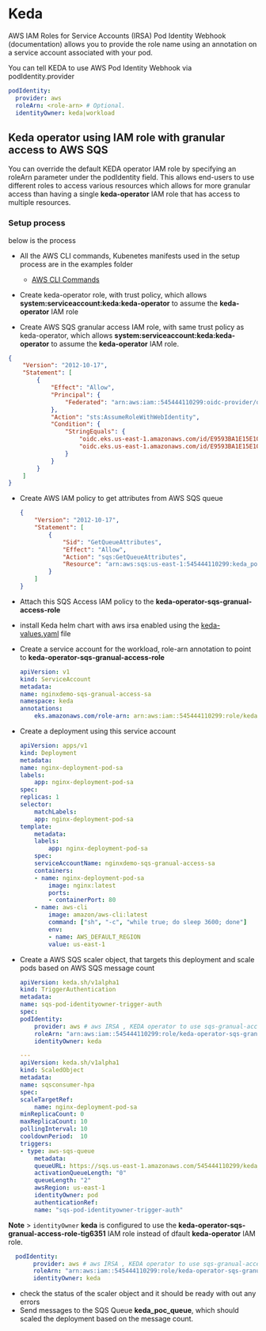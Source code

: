 # Keda

AWS IAM Roles for Service Accounts (IRSA) Pod Identity Webhook (documentation) allows you to provide the role name using an annotation on a service account associated with your pod.

You can tell KEDA to use AWS Pod Identity Webhook via podIdentity.provider

```yaml
podIdentity:
  provider: aws
  roleArn: <role-arn> # Optional.
  identityOwner: keda|workload
```

## Keda operator using IAM role with granular access to AWS SQS

You can override the default KEDA operator IAM role by specifying an roleArn parameter under the podIdentity field. This allows end-users to use different roles to access various resources which allows for more granular access than having a single **keda-operator** IAM role that has access to multiple resources.

### Setup process

below is the process
- All the AWS CLI commands, Kubenetes manifests used in the setup process are in the examples folder
    - [AWS CLI Commands](./keda-installation-commands.sh)

- Create keda-operator role, with trust policy, which allows **system:serviceaccount:keda:keda-operator** to assume the **keda-operator** IAM role
- Create AWS SQS granular access IAM role, with same trust policy as keda-operator, which allows **system:serviceaccount:keda:keda-operator** to assume the **keda-operator** IAM role.

```json
{
    "Version": "2012-10-17",
    "Statement": [
        {
            "Effect": "Allow",
            "Principal": {
                "Federated": "arn:aws:iam::545444110299:oidc-provider/oidc.eks.us-east-1.amazonaws.com/id/E9593BA1E15E10C4020425FDA0017E4B"
            },
            "Action": "sts:AssumeRoleWithWebIdentity",
            "Condition": {
                "StringEquals": {
                    "oidc.eks.us-east-1.amazonaws.com/id/E9593BA1E15E10C4020425FDA0017E4B:sub": "system:serviceaccount:keda:keda-operator",
                    "oidc.eks.us-east-1.amazonaws.com/id/E9593BA1E15E10C4020425FDA0017E4B:aud": "sts.amazonaws.com"
                }
            }
        }
    ]
}

```

- Create AWS IAM policy to get attributes from AWS SQS queue

    ```json
    {
        "Version": "2012-10-17",
        "Statement": [
            {
                "Sid": "GetQueueAttributes",
                "Effect": "Allow",
                "Action": "sqs:GetQueueAttributes",
                "Resource": "arn:aws:sqs:us-east-1:545444110299:keda_poc_queue"
            }
        ]
    }

    ```
- Attach this SQS Access IAM policy to the **keda-operator-sqs-granual-access-role**
- install Keda helm chart with aws irsa enabled using the [keda-values.yaml](./keda-values-v2-15-irsa.yaml) file
- Create a service account for the workload, role-arn annotation to point to **keda-operator-sqs-granual-access-role**

    ```yaml
    apiVersion: v1
    kind: ServiceAccount
    metadata:
    name: nginxdemo-sqs-granual-access-sa
    namespace: keda
    annotations:
        eks.amazonaws.com/role-arn: arn:aws:iam::545444110299:role/keda-operator-sqs-granual-access-role-tig6351
    ```

- Create a deployment using this service account

    ```yaml
    apiVersion: apps/v1
    kind: Deployment
    metadata:
    name: nginx-deployment-pod-sa
    labels:
        app: nginx-deployment-pod-sa
    spec:
    replicas: 1
    selector:
        matchLabels:
        app: nginx-deployment-pod-sa
    template:
        metadata:
        labels:
            app: nginx-deployment-pod-sa
        spec:
        serviceAccountName: nginxdemo-sqs-granual-access-sa
        containers:
        - name: nginx-deployment-pod-sa
            image: nginx:latest
            ports:
            - containerPort: 80
        - name: aws-cli
            image: amazon/aws-cli:latest
            command: ["sh", "-c", "while true; do sleep 3600; done"]
            env:
            - name: AWS_DEFAULT_REGION
            value: us-east-1

    ```

- Create a AWS SQS scaler object, that targets this deployment and scale pods based on AWS SQS message count

    ```yaml
    apiVersion: keda.sh/v1alpha1
    kind: TriggerAuthentication
    metadata:
    name: sqs-pod-identityowner-trigger-auth
    spec:
    podIdentity:
        provider: aws # aws IRSA , KEDA operator to use sqs-granual-access-role instead of keda-operator role
        roleArn: "arn:aws:iam::545444110299:role/keda-operator-sqs-granual-access-role-tig6351"
        identityOwner: keda

    ---
    apiVersion: keda.sh/v1alpha1
    kind: ScaledObject
    metadata:
    name: sqsconsumer-hpa
    spec:
    scaleTargetRef:
        name: nginx-deployment-pod-sa
    minReplicaCount: 0
    maxReplicaCount: 10
    pollingInterval: 10
    cooldownPeriod:  10
    triggers:
    - type: aws-sqs-queue
        metadata:
        queueURL: https://sqs.us-east-1.amazonaws.com/545444110299/keda_poc_queue
        activationQueueLength: "0"
        queueLength: "2"
        awsRegion: us-east-1
        identityOwner: pod
        authenticationRef:
        name: "sqs-pod-identityowner-trigger-auth"
    ```
 **Note** > 
 `identityOwner` **keda** is configured to use the **keda-operator-sqs-granual-access-role-tig6351** IAM role instead of dfault **keda-operator** IAM role.

 ```yaml
   podIdentity:
        provider: aws # aws IRSA , KEDA operator to use sqs-granual-access-role instead of keda-operator role
        roleArn: "arn:aws:iam::545444110299:role/keda-operator-sqs-granual-access-role-tig6351"
        identityOwner: keda
```

- check the status of the scaler object and it should be ready with out any errors
- Send messages to the SQS Queue **keda_poc_queue**, which should scaled the deployment based on the message count.


